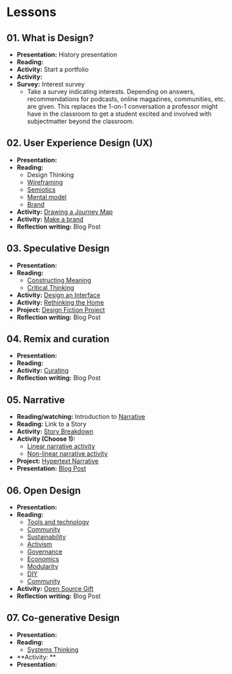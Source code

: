 # Lessons

## 01. What is Design?
- **Presentation:** History presentation
- **Reading:**
- **Activity:** Start a portfolio
- **Activity:** 
- **Survey:** Interest survey
  - Take a survey indicating interests. Depending on answers, recommendations for podcasts, online magazines, communities, etc. are given. This replaces the 1-on-1 conversation a professor might have in the classroom to get a student excited and involved with subjectmatter beyond the classroom.



## 02. User Experience Design (UX)
- **Presentation:**
- **Reading:**
  - Design Thinking
  - [Wireframing](../topics/wireframing.md)
  - [Semiotics](../topics/semiotics.md)
  - [Mental model](../topics/mental-model.md)
  - [Brand](../topics/brand.md)
- **Activity:** [Drawing a Journey Map](../practice/drawing-a-journey-map.md)
- **Activity:** [Make a brand](../practice/make-a-brand.md)
- **Reflection writing:** Blog Post

## 03. Speculative Design
- **Presentation:**
- **Reading:**
  - [Constructing Meaning](..topics/critical-thinking.md)
  - [Critical Thinking](..topics/critical-thinking.md)
- **Activity:** [Design an Interface](../practice/design-an-interface.md)
- **Activity:** [Rethinking the Home](../practice/rethinking-the-home.md)
- **Project:** [Design Fiction Project](../projects/design-fiction-project.md)
- **Reflection writing:** Blog Post

## 04. Remix and curation
- **Presentation:**
- **Reading:**
- **Activity:** [Curating](../practice/curating-for-an-idea.md)
- **Reflection writing:** Blog Post

## 05. Narrative
- **Reading/watching:** Introduction to [Narrative](../topics/narrative.md)
- **Reading:** Link to a Story
- **Activity:** [Story Breakdown](practice/story_breakdown.md)
- **Activity (Choose 1):**
  - [Linear narrative activity](../practice/linear_narrative.md)
  - [Non-linear narrative activity](../practice/non-linear_narrative.md)
- **Project:** [Hypertext Narrative](../projects/hypertext_narrative_project.md)
- **Presentation:** [Blog Post](../practice/blog_post_narrative.md)

## 06. Open Design
- **Presentation:**
- **Reading:**
  - [Tools and technology](../topics/tools-and-technology.md)
  - [Community](..topics/community.md)
  - [Sustainability](..topics/sustainability.md)
  - [Activism](..topics/activism.md)
  - [Governance](..topics/governance.md)
  - [Economics](..topics/economics.md)
  - [Modularity](..topics/modularity.md)
  - [DIY](..topics/diy.md)
  - [Community](..topics/community.md)
- **Activity:** [Open Source Gift](practice/open_source_gift.md)
- **Reflection writing:** Blog Post

## 07. Co-generative Design
- **Presentation:**
- **Reading:**
  - [Systems Thinking](..topics/systems-thinking.md)
- **Activity: **
- **Presentation:**
